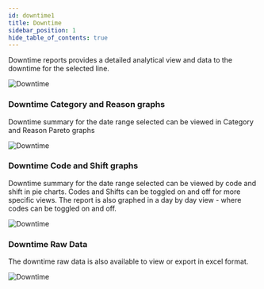 ```yaml
---
id: downtime1
title: Downtime
sidebar_position: 1
hide_table_of_contents: true
---
```


Downtime reports provides a detailed analytical view and data to the downtime for the selected line.

![Downtime](/img/DowntimeOverview.png)


### Downtime Category and Reason graphs
Downtime summary for the date range selected can be viewed in Category and Reason Pareto graphs

![Downtime](/img/DowntimeCategoryReason.png)


### Downtime Code and Shift graphs
Downtime summary for the date range selected can be viewed by code and shift in pie charts. Codes and Shifts can be toggled on and off for more specific views.
The report is also graphed in a day by day view - where codes can be toggled on and off.

![Downtime](/img/DowntimeCodeShift.png)

### Downtime Raw Data
The downtime raw data is also available to view or export in excel format.

![Downtime](/img/DowntimeDataSummary.png)


